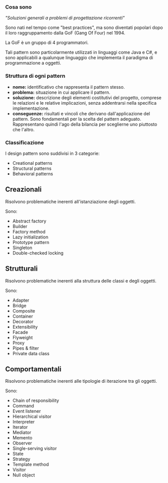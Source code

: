 ### Cosa sono
_"Soluzioni generali a problemi di progettazione ricorrenti"_

Sono nati nel tempo come "best practices", ma sono diventati popolari dopo il loro raggruppamento dalla GoF (Gang Of Four) nel 1994.

La GoF è un gruppo di 4 programmatori.

Tali pattern sono particolarmente utilizzati in linguaggi come Java e C#, e sono applicabili a qualunque linguaggio che implementa il paradigma di programmazione a oggetti.

### Struttura di ogni pattern
- **nome:** identificativo che rappresenta il pattern stesso.
- **problema:** situazione in cui applicare il pattern.
- **soluzione:** descrizione degli elementi costitutivi del progetto, comprese le relazioni e le relative implicazioni, senza addentrarsi nella specifica implementazione.
- **conseguenze:** risultati e vincoli che derivano dall'applicazione del pattern. Sono fondamentali per la scelta del pattern adeguato. Rappresentano quindi l'ago della bilancia per sceglierne uno piuttosto che l'altro.

### Classificazione
I design pattern sono suddivisi in 3 categorie:
- Creational patterns
- Structural patterns
- Behavioral patterns

## Creazionali
Risolvono problematiche inerenti all'istanziazione degli oggetti.

Sono:
- Abstract factory
- Builder
- Factory method
- Lazy initialization 
- Prototype pattern
- Singleton
- Double-checked locking

## Strutturali
Risolvono problematiche inerenti alla struttura delle classi e degli oggetti.

Sono:
- Adapter
- Bridge
- Composite
- Container
- Decorator
- Extensibility
- Facade
- Flyweight
- Proxy
- Pipes & filter
- Private data class

## Comportamentali
Risolvono problematiche inerenti alle tipologie di iterazione tra gli oggetti.

Sono:
- Chain of responsibility
- Command
- Event listener
- Hierarchical visitor
- Interpreter
- Iterator
- Mediator
- Memento
- Observer
- Single-serving visitor
- State
- Strategy
- Template method
- Visitor
- Null object